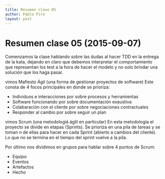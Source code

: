 ```yaml
---
title: Resumen clase 05
author: Pablo Pire
layout: post
---
```


Resumen clase 05 (2015-09-07)
=============================

Comenzamos la clase hablando sobre las dudas al hacer TDD en la entrega de la kata, dejando en claro que debemos interpretar el comportamiento que representan los test a la hora de hacer el modelo y no solo brindar una solución que los haga pasar.

vimos Mafiesto Ágil (una forma de gestionar proyectos de software)
Este consta de 4 focos principales en donde se prioriza:
* Individuos e interacciones por sobre procesos y herramientas
* Software funcionando por sobre documentación exaustiva
* Colabaración con el cliente por sobre negociaciones contractuales
* Responder al cambio por sobre seguir un plan

vimos Scrum (una metodologiá áglil en particular)
En esta metodología el proyecto se divide en etapas (Sprints).
Se prioriza en una pila de tareas y se toman n de ellas para hacer en cada Sprint (abierto a cambios del cliente).
Lo que no se termina en el tiempo del sprint vuelve a la pila.

Por último nos dividimos en grupos para hablar sobre 4 puntos de Scrum:
* Equipo
* Eventos
* Artefactos
* Hecho